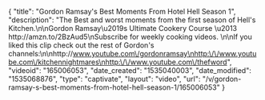 {
    "title": "Gordon Ramsay's Best Moments From Hotel Hell Season 1",
    "description": "The Best and worst moments from the first season of Hell's Kitchen.\n\nGordon Ramsay\u2019s Ultimate Cookery Course \u2013 http:\/\/amzn.to\/2BzAud5\nSubscribe for weekly cooking videos. \n\nIf you liked this clip check out the rest of Gordon's channels:\n\nhttp:\/\/www.youtube.com\/gordonramsay\nhttp:\/\/www.youtube.com\/kitchennightmares\nhttp:\/\/www.youtube.com\/thefword",
    "videoid": "165006053",
    "date_created": "1535040003",
    "date_modified": "1535068876",
    "type": "captivate",
    "layout": "video",
    "url": "\/v\/gordon-ramsay-s-best-moments-from-hotel-hell-season-1\/165006053"
}